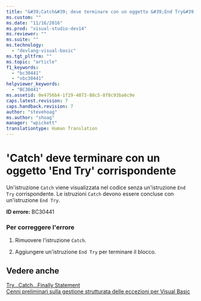 ```yaml
---
title: "&#39;Catch&#39; deve terminare con un oggetto &#39;End Try&#39; corrispondente | Microsoft Docs"
ms.custom: ""
ms.date: "11/16/2016"
ms.prod: "visual-studio-dev14"
ms.reviewer: ""
ms.suite: ""
ms.technology: 
  - "devlang-visual-basic"
ms.tgt_pltfrm: ""
ms.topic: "article"
f1_keywords: 
  - "bc30441"
  - "vbc30441"
helpviewer_keywords: 
  - "BC30441"
ms.assetid: 0e4756b4-1f29-4073-88c5-8f8c93ba6c9e
caps.latest.revision: 7
caps.handback.revision: 7
author: "stevehoag"
ms.author: "shoag"
manager: "wpickett"
translationtype: Human Translation
---
```

# &#39;Catch&#39; deve terminare con un oggetto &#39;End Try&#39; corrispondente
Un'istruzione `Catch` viene visualizzata nel codice senza un'istruzione `End Try` corrispondente. Le istruzioni `Catch` devono essere concluse con un'istruzione `End Try`.  
  
 **ID errore:** BC30441  
  
### Per correggere l'errore  
  
1.  Rimuovere l'istruzione `Catch`.  
  
2.  Aggiungere un'istruzione `End Try` per terminare il blocco.  
  
## Vedere anche  
 [Try...Catch...Finally Statement](../../visual-basic/language-reference/statements/try-catch-finally-statement.md)   
 [Cenni preliminari sulla gestione strutturata delle eccezioni per Visual Basic](http://msdn.microsoft.com/it-it/bb81af80-a735-4873-9711-6151a48e418a)